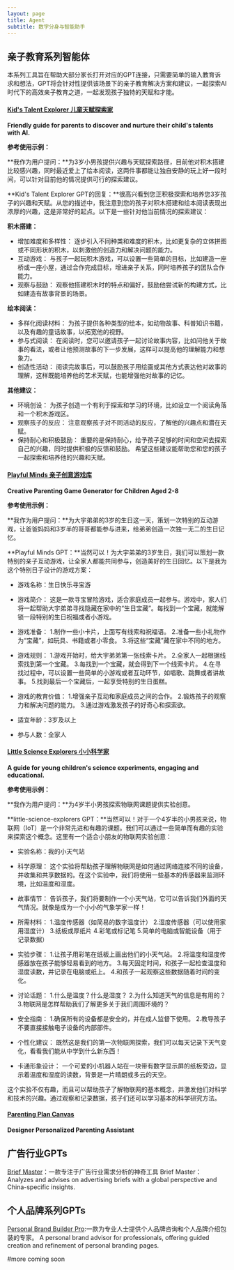 ```yaml
---
layout: page
title: Agent
subtitle: 数字分身与智能助手
---
```



## 亲子教育系列智能体
本系列工具旨在帮助大部分家长打开对应的GPT连接，只需要简单的输入教育诉求和想法，GPT将会针对性提供该场景下的亲子教育解决方案和建议，一起探索AI时代下的高效亲子教育之道，一起发现孩子独特的天赋和才能。


#### [Kid's Talent Explorer 儿童天赋探索家](https://chat.openai.com/g/g-ZkxNjm9u0-kid-s-talent-explorer) 
**Friendly guide for parents to discover and nurture their child's talents with AI.**


**参考使用示例：**


**我作为用户提问：**为3岁小男孩提供兴趣与天赋探索路径，目前他对积木搭建比较感兴趣，同时最近爱上了绘本阅读，这两件事都能让独自安静的玩上好一段时间，可以针对目前他的情况提供可行的探索建议。

**Kid's Talent Explorer GPT的回复：**很高兴看到您正积极探索和培养您3岁孩子的兴趣和天赋。从您的描述中，我注意到您的孩子对积木搭建和绘本阅读表现出浓厚的兴趣，这是非常好的起点。以下是一些针对他当前情况的探索建议：

**积木搭建：**

* 增加难度和多样性： 逐步引入不同种类和难度的积木，比如更复杂的立体拼图或不同形状的积木，以刺激他的创造力和解决问题的能力。
* 互动游戏： 与孩子一起玩积木游戏，可以设置一些简单的目标，比如建造一座桥或一座小屋，通过合作完成目标，增进亲子关系，同时培养孩子的团队合作能力。
* 观察与鼓励： 观察他搭建积木时的特点和偏好，鼓励他尝试新的构建方式，比如建造有故事背景的场景。

**绘本阅读：**

* 多样化阅读材料： 为孩子提供各种类型的绘本，如动物故事、科普知识书籍，以及有趣的童话故事，以拓宽他的视野。
* 参与式阅读： 在阅读时，您可以邀请孩子一起讨论故事内容，比如问他关于故事的看法，或者让他预测故事的下一步发展，这样可以提高他的理解能力和想象力。
* 创造性活动： 阅读完故事后，可以鼓励孩子用绘画或其他方式表达他对故事的理解，这样既能培养他的艺术天赋，也能增强他对故事的记忆。

**其他建议：**

* 环境创设： 为孩子创造一个有利于探索和学习的环境，比如设立一个阅读角落和一个积木游戏区。
* 观察孩子的反应： 注意观察孩子对不同活动的反应，了解他的兴趣点和潜在天赋。
* 保持耐心和积极鼓励： 重要的是保持耐心，给予孩子足够的时间和空间去探索自己的兴趣，同时提供积极的反馈和鼓励。
希望这些建议能帮助您和您的孩子一起探索和培养他的兴趣和天赋。

#### [Playful Minds 亲子创意游戏库](https://chat.openai.com/g/g-bxKVZPtVE-playful-minds)
**Creative Parenting Game Generator for Children Aged 2-8**

**参考使用示例：**

**我作为用户提问：**为大宇弟弟的3岁的生日这一天，策划一次特别的互动游戏，让爸爸妈妈和3岁半的哥哥都能参与进来，给弟弟创造一次独一无二的生日记忆。


**Playful Minds GPT：**当然可以！为大宇弟弟的3岁生日，我们可以策划一款特别的亲子互动游戏，让全家人都能共同参与，创造美好的生日回忆。以下是我为这个特别日子设计的游戏方案：

- 游戏名称：生日快乐寻宝游
- 游戏简介：
这是一款寻宝冒险游戏，适合家庭成员一起参与。游戏中，家人们将一起帮助大宇弟弟寻找隐藏在家中的“生日宝藏”。每找到一个宝藏，就能解锁一段特别的生日祝福或者小游戏。
- 游戏准备：
1.制作一些小卡片，上面写有线索和祝福语。
2.准备一些小礼物作为“宝藏”，如玩具、书籍或者小零食。
3.将这些“宝藏”藏在家中不同的地方。

- 游戏规则：
1.游戏开始时，给大宇弟弟第一张线索卡片。
2.全家人一起根据线索找到第一个宝藏。
3.每找到一个宝藏，就会得到下一个线索卡片。
4.在寻找过程中，可以设置一些简单的小游戏或者互动环节，如唱歌、跳舞或者讲故事。
5.找到最后一个宝藏后，一起享受特别的生日蛋糕。

- 游戏的教育价值：
1.增强亲子互动和家庭成员之间的合作。
2.锻炼孩子的观察力和解决问题的能力。
3.通过游戏激发孩子的好奇心和探索欲。
- 适宜年龄：3岁及以上
- 参与人数：全家人

#### [Little Science Explorers 小小科学家](https://chat.openai.com/g/g-MfNThFejV-little-science-explorers) 
**A guide for young children's science experiments, engaging and educational.**

**参考使用示例：**

**我作为用户提问：**为4岁半小男孩探索物联网课题提供实验创意。

**little-science-explorers GPT：**当然可以！对于一个4岁半的小男孩来说，物联网（IoT）是一个非常先进和有趣的课题。我们可以通过一些简单而有趣的实验来探索这个概念。这里有一个适合小朋友的物联网实验创意：

* 实验名称：我的小天气站
* 科学原理：
这个实验将帮助孩子理解物联网是如何通过网络连接不同的设备，并收集和共享数据的。在这个实验中，我们将使用一些基本的传感器来监测环境，比如温度和湿度。

* 故事情节：
告诉孩子，我们将要制作一个小天气站，它可以告诉我们外面的天气情况。就像是成为一个小小的气象学家一样！

* 所需材料：
1.温度传感器（如简易的数字温度计）
2.湿度传感器（可以使用家用湿度计）
3.纸板或厚纸片
4.彩笔或标记笔
5.简单的电脑或智能设备（用于记录数据）

* 实验步骤：
1.让孩子用彩笔在纸板上画出他们的小天气站。
2.将温度和湿度传感器放在孩子能够轻易看到的地方。
3.每天固定时间，和孩子一起检查温度和湿度读数，并记录在电脑或纸上。
4.和孩子一起观察这些数据随着时间的变化。

* 讨论话题：
1.什么是温度？什么是湿度？
2.为什么知道天气的信息是有用的？
3.物联网是怎样帮助我们了解更多关于我们周围环境的？

* 安全指南：
1.确保所有的设备都是安全的，并在成人监督下使用。
2.教导孩子不要直接接触电子设备的内部部件。

* 个性化建议：
既然这是我们的第一次物联网探索，我们可以每天记录下天气变化，看看我们能从中学到什么新东西！

* 卡通形象设计：
一个可爱的小机器人站在一块带有数字显示屏的纸板旁边，显示着温度和湿度的读数，背景是一片晴朗或多云的天空。

这个实验不仅有趣，而且可以帮助孩子了解物联网的基本概念，并激发他们对科学和技术的兴趣。通过观察和记录数据，孩子们还可以学习基本的科学研究方法。


#### [Parenting Plan Canvas](https://chat.openai.com/g/g-tWfuW0rSE-parenting-plan-canvas-designer) 
**Designer Personalized Parenting Assistant**


## 广告行业GPTs

[Brief Master](https://chat.openai.com/g/g-UzEO3sYlg-brief-master)：一款专注于广告行业需求分析的神奇工具
Brief Master：Analyzes and advises on advertising briefs with a global perspective and China-specific insights.

## 个人品牌系列GPTs
[Personal Brand Builder Pro](https://chat.openai.com/g/g-5K78yoYOu-personal-brand-builder-pro):一款为专业人士提供个人品牌咨询和个人品牌介绍包装的专家。
A personal brand advisor for professionals, offering guided creation and refinement of personal branding pages.


#more coming soon




